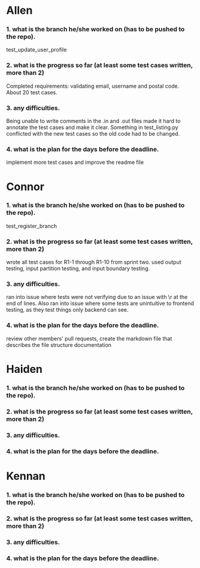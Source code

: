 # Allen

### 1. what is the branch he/she worked on (has to be pushed to the repo).

test_update_user_profile

### 2. what is the progress so far (at least some test cases written, more than 2)

Completed requirements:
validating email, username and postal code. About 20 test cases.

### 3. any difficulties.

Being unable to write comments in the .in and .out files made it hard to annotate the test cases and make it clear.
Something in test_listing.py conflicted with the new test cases so the old code had to be changed.

### 4. what is the plan for the days before the deadline.

implement more test cases and improve the readme file

# Connor

### 1. what is the branch he/she worked on (has to be pushed to the repo).

test_register_branch

### 2. what is the progress so far (at least some test cases written, more than 2)

wrote all test cases for R1-1 through R1-10 from sprint two. used output testing, input partition testing, and input boundary testing.

### 3. any difficulties.

ran into issue where tests were not verifying due to an issue with \r at the end of lines.
Also ran into issue where some tests are unintuitive to frontend testing, as they test things only backend can see.

### 4. what is the plan for the days before the deadline.

review other members' pull requests, create the markdown file that describes the file structure documentation

# Haiden

### 1. what is the branch he/she worked on (has to be pushed to the repo).


### 2. what is the progress so far (at least some test cases written, more than 2)


### 3. any difficulties.


### 4. what is the plan for the days before the deadline.

# Kennan

### 1. what is the branch he/she worked on (has to be pushed to the repo).


### 2. what is the progress so far (at least some test cases written, more than 2)


### 3. any difficulties.


### 4. what is the plan for the days before the deadline.
